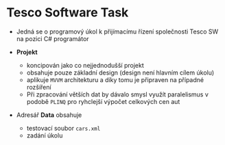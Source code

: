 # Tesco Software Task

- Jedná se o programový úkol k přijímacímu řízení společnosti Tesco SW na pozici C# programátor

- **Projekt**

  - koncipován jako co nejjednodušší projekt
  - obsahuje pouze základní design (design není hlavním cílem úkolu)
  - aplikuje `MVVM` architekturu a díky tomu je připraven na případné rozšíření
  - Při zpracování větších dat by dávalo smysl využít paralelismus v podobě `PLINQ` pro ryhclejší výpočet celkových cen aut

- Adresář **Data** obsahuje
  - testovací soubor `cars.xml`
  - zadání úkolu

